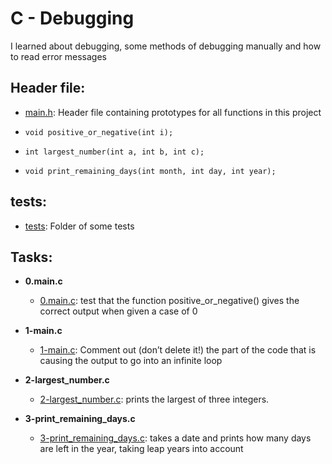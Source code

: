 # C - Debugging

I learned about debugging, some methods of debugging manually and how to read error messages

## Header file:
* [main.h](./main.h): Header file containing prototypes for all functions in this project

* `void positive_or_negative(int i);`
* `int largest_number(int a, int b, int c);`
* `void print_remaining_days(int month, int day, int year);`

## tests:
* [tests](./tests): Folder of some tests

## Tasks:
* **0.main.c**
	* [0.main.c](./0-main.c):  test that the function positive_or_negative() gives the correct output when given a case of 0

* **1-main.c**
	* [1-main.c](./1-main.c): Comment out (don’t delete it!) the part of the code that is causing the output to go into an infinite loop

* **2-largest_number.c**
	* [2-largest_number.c](./2-largest_number.c): prints the largest of three integers.

* **3-print_remaining_days.c**
	* [3-print_remaining_days.c](./3-print_remaining_days.c): takes a date and prints how many days are left in the year, taking leap years into account
